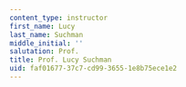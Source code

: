 ```yaml
---
content_type: instructor
first_name: Lucy
last_name: Suchman
middle_initial: ''
salutation: Prof.
title: Prof. Lucy Suchman
uid: faf01677-37c7-cd99-3655-1e8b75ece1e2
---
```

